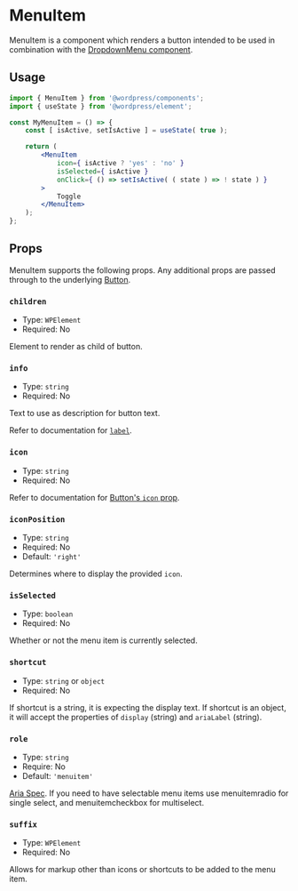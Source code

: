 # MenuItem

MenuItem is a component which renders a button intended to be used in combination with the [DropdownMenu component](/packages/components/src/dropdown-menu/README.md).

## Usage

```jsx
import { MenuItem } from '@wordpress/components';
import { useState } from '@wordpress/element';

const MyMenuItem = () => {
	const [ isActive, setIsActive ] = useState( true );

	return (
		<MenuItem
			icon={ isActive ? 'yes' : 'no' }
			isSelected={ isActive }
			onClick={ () => setIsActive( ( state ) => ! state ) }
		>
			Toggle
		</MenuItem>
	);
};
```

## Props

MenuItem supports the following props. Any additional props are passed through to the underlying [Button](/packages/components/src/button/README.md).

### `children`

-   Type: `WPElement`
-   Required: No

Element to render as child of button.

### `info`

-   Type: `string`
-   Required: No

Text to use as description for button text.

Refer to documentation for [`label`](#label).

### `icon`

-   Type: `string`
-   Required: No

Refer to documentation for [Button's `icon` prop](/packages/components/src/icon-button/README.md#icon).

### `iconPosition`

-   Type: `string`
-   Required: No
-   Default: `'right'`

Determines where to display the provided `icon`.

### `isSelected`

-   Type: `boolean`
-   Required: No

Whether or not the menu item is currently selected.

### `shortcut`

-   Type: `string` or `object`
-   Required: No

If shortcut is a string, it is expecting the display text. If shortcut is an object, it will accept the properties of `display` (string) and `ariaLabel` (string).

### `role`

-   Type: `string`
-   Require: No
-   Default: `'menuitem'`

[Aria Spec](https://www.w3.org/TR/wai-aria-1.1/#aria-checked). If you need to have selectable menu items use menuitemradio for single select, and menuitemcheckbox for multiselect.

### `suffix`

-   Type: `WPElement`
-   Required: No

Allows for markup other than icons or shortcuts to be added to the menu item.
